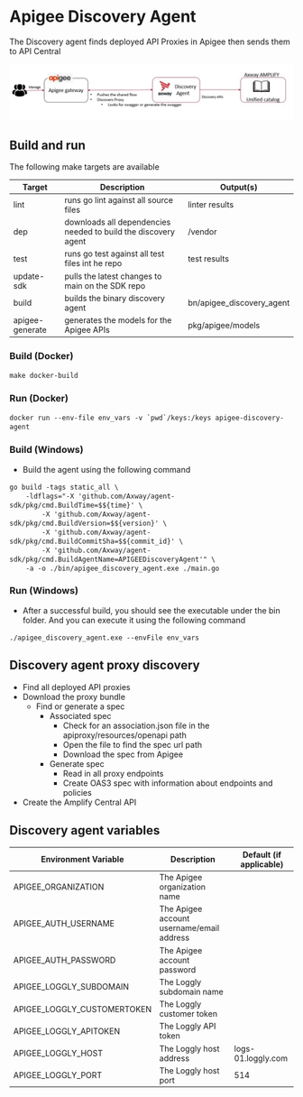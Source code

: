 # Apigee Discovery Agent

The Discovery agent finds deployed API Proxies in Apigee then sends them to API Central

![Discovery Agent Process](/resources/discovery_agent_apigee.JPG)

## Build and run

The following make targets are available

| Target          | Description                                                    | Output(s)                 |
|-----------------|----------------------------------------------------------------|---------------------------|
| lint            | runs go lint against all source files                          | linter results            |
| dep             | downloads all dependencies needed to build the discovery agent | /vendor                   |
| test            | runs go test against all test files int he repo                | test results              |
| update-sdk      | pulls the latest changes to main on the SDK repo               |                           |
| build           | builds the binary discovery agent                              | bn/apigee_discovery_agent |
| apigee-generate | generates the models for the Apigee APIs                       | pkg/apigee/models         |

### Build (Docker)

```
make docker-build
```

### Run (Docker)

```
docker run --env-file env_vars -v `pwd`/keys:/keys apigee-discovery-agent
```

### Build (Windows)

* Build the agent using the following command

```shell
go build -tags static_all \
    -ldflags="-X 'github.com/Axway/agent-sdk/pkg/cmd.BuildTime=$${time}' \
        -X 'github.com/Axway/agent-sdk/pkg/cmd.BuildVersion=$${version}' \
        -X 'github.com/Axway/agent-sdk/pkg/cmd.BuildCommitSha=$${commit_id}' \
        -X 'github.com/Axway/agent-sdk/pkg/cmd.BuildAgentName=APIGEEDiscoveryAgent'" \
    -a -o ./bin/apigee_discovery_agent.exe ./main.go
```

### Run (Windows)

* After a successful build, you should see the executable under the bin folder.   And you can execute it using the following command

```shell
./apigee_discovery_agent.exe --envFile env_vars
```

## Discovery agent proxy discovery

* Find all deployed API proxies
* Download the proxy bundle
  * Find or generate a spec
    * Associated spec
      * Check for an association.json file in the apiproxy/resources/openapi path
      * Open the file to find the spec url path
      * Download the spec from Apigee
    * Generate spec
      * Read in all proxy endpoints
      * Create OAS3 spec with information about endpoints and policies
* Create the Amplify Central API

## Discovery agent variables

| Environment Variable        | Description                               | Default (if applicable) |
|-----------------------------|-------------------------------------------|-------------------------|
| APIGEE_ORGANIZATION         | The Apigee organization name              |                         |
| APIGEE_AUTH_USERNAME        | The Apigee account username/email address |                         |
| APIGEE_AUTH_PASSWORD        | The Apigee account password               |                         |
| APIGEE_LOGGLY_SUBDOMAIN     | The Loggly subdomain name                 |                         |
| APIGEE_LOGGLY_CUSTOMERTOKEN | The Loggly customer token                 |                         |
| APIGEE_LOGGLY_APITOKEN      | The Loggly API token                      |                         |
| APIGEE_LOGGLY_HOST          | The Loggly host address                   | logs-01.loggly.com      |
| APIGEE_LOGGLY_PORT          | The Loggly host port                      | 514                     |
